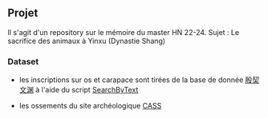 ## Projet
Il s'agit d'un repository sur le mémoire du master HN 22-24.
Sujet : Le sacrifice des animaux à Yinxu (Dynastie Shang)

### Dataset
- les inscriptions sur os et carapace sont tirées de la base de donnée [殷契文渊](http://jgw.aynu.edu.cn/ajaxpage/home2.0/index.html)
à l'aide du script [SearchByText](https://github.com/zhituaner/YinQiWenYuan)

- les ossements du site archéologique
[CASS](http://kaogu.cssn.cn/zwb/xszl/kgsjk/)
